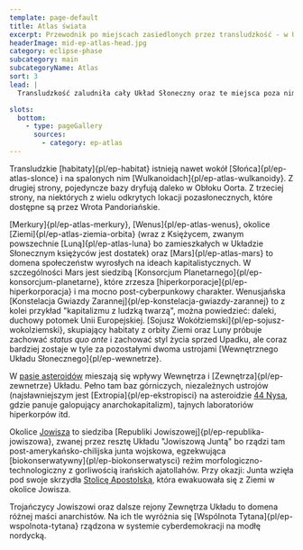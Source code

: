 ```yaml
---
template: page-default
title: Atlas świata 
excerpt: Przewodnik po miejscach zasiedlonych przez transludzkość - w Układzie Słonecznym i poza nim
headerImage: mid-ep-atlas-head.jpg
category: eclipse-phase
subcategory: main
subcategoryName: Atlas
sort: 3
lead: |
  Transludzkość zaludniła cały Układ Słoneczny oraz te miejsca poza nim, które są dostępne przez [Wrota Pandoriańskie](#)

slots:
  bottom:
    - type: pageGallery
      sources:
        - category: ep-atlas
---
```

Transludzkie [habitaty]{pl/ep-habitat} istnieją nawet wokół [Słońca]{pl/ep-atlas-slonce} i na spalonych nim [Wulkanoidach]{pl/ep-atlas-wulkanoidy}. Z drugiej strony, pojedyncze bazy dryfują daleko w Obłoku Oorta. Z trzeciej strony, na niektórych z wielu odkrytych lokacji pozasłonecznych, które dostępne są przez Wrota Pandoriańskie.

[Merkury]{pl/ep-atlas-merkury}, [Wenus]{pl/ep-atlas-wenus}, okolice [Ziemi]{pl/ep-atlas-ziemia-orbita} (wraz z Księżycem, zwanym powszechnie [Luną]{pl/ep-atlas-luna} bo zamieszkałych w Układzie Słonecznym księżyców jest dostatek) oraz [Mars]{pl/ep-atlas-mars} to domena społeczeństw wyrosłych na ideach kapitalistycznych. W szczególności Mars jest siedzibą [Konsorcjum Planetarnego]{pl/ep-konsorcjum-planetarne}, które zrzesza [hiperkorporacje]{pl/ep-hiperkorporacja} i ma mocno post-cyberpunkowy charakter. Wenusjańska [Konstelacja Gwiazdy Zarannej]{pl/ep-konstelacja-gwiazdy-zarannej} to z kolei przykład "kapitalizmu z ludzką twarzą", można powiedzieć: daleki, duchowy potomek Unii Europejskiej. [Sojusz Wokółziemski]{pl/ep-sojusz-wokolziemski}, skupiający habitaty z orbity Ziemi oraz Luny próbuje zachować _status quo ante_ i zachować styl życia sprzed Upadku, ale coraz bardziej zostaje w tyle za pozostałymi dwoma ustrojami [Wewnętrznego Układu Słonecznego]{pl/ep-wewnetrze}.

W [pasie asteroidów](#) mieszają się wpływy Wewnętrza i [Zewnętrza]{pl/ep-zewnetrze} Układu. Pełno tam baz górniczych, niezależnych ustrojów (najsławniejszym jest [Extropia]{pl/ep-ekstropisci} na asteroidzie [44 Nysa](#), gdzie panuje galopujący anarchokapitalizm), tajnych laboratoriów hiperkorpów itd.

Okolice [Jowisza](#) to siedziba [Republiki Jowiszowej]{pl/ep-republika-jowiszowa}, zwanej przez resztę Układu "Jowiszową Juntą" bo rządzi tam post-amerykańsko-chilijska junta wojskowa, egzekwująca [biokonserwatywny]{pl/ep-biokonserwatysci} reżim morfologiczno-technologiczny z gorliwością irańskich ajatollahów. Przy okazji: Junta wzięła pod swoje skrzydła [Stolicę Apostolską](#), która ewakuowała się z Ziemi w okolice Jowisza.

Trojańczycy Jowiszowi oraz dalsze rejony Zewnętrza Układu to domena różnej maści anarchistów. Na ich tle wyróżnia się [Wspólnota Tytana]{pl/ep-wspolnota-tytana} rządzona w systemie cyberdemokracji na modłę nordycką.
